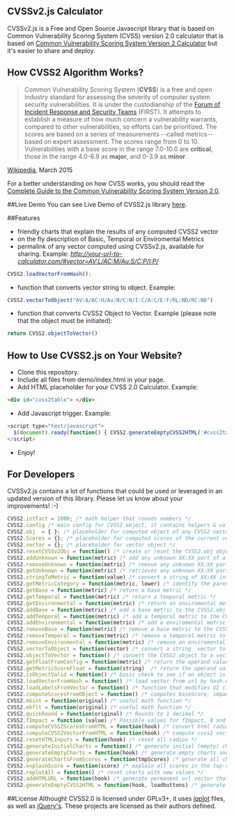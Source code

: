 ## CVSSv2.js Calculator
CVSSv2.js is a Free and Open Source Javascript library that is based on Common Vulnerability Scoring System (CVSS) version 2.0 calculator that is based on [Common Vulnerability Scoring System Version 2 Calculator](http://nvd.nist.gov/cvss.cfm?calculator&version=2) but it's easier to share and deploy.

## How CVSS2 Algorithm Works?
> Common Vulnerability Scoring System (**CVSS**) is a free and open industry standard for assessing the severity of computer system security vulnerabilities.  It is under the custodianship of the [Forum of Incident Response and Security Teams](http://www.first.org) (FIRST).  It attempts to establish a measure of how much concern a vulnerability warrants, compared to other vulnerabilities, so efforts can be prioritized.  The scores are based on a series of measurements --called metrics-- based on expert assessment.  The scores range from 0 to 10. Vulnerabilities with a base score in the range 7.0-10.0 are **critical**, those in the range 4.0-6.9 as **major**, and 0-3.9 as **minor**.

[Wikipedia](http://en.wikipedia.org/wiki/CVSS), March 2015

For a better understanding on how CVSS works, you should read the [Complete Guide to the Common Vulnerability Scoring System Version 2.0](http://www.first.org/cvss/cvss-guide).

##Live Demo
You can see Live Demo of CVSS2.js library [here](https://bit-sentinel.com/common-vulnerability-scoring-system-cvss-2-0-online-calculator/).

##Features
* friendly charts that explain the results of any computed CVSS2 vector
* on the fly description of Basic, Temporal or Enviromental Metrics
* permalink of any vector computed using CVSSv2.js, available for sharing. Example: *http://your-url-to-calculator.com/#vector=AV:L/AC:M/Au:S/C:P/I:P/*
```javascript
CVSS2.loadVectorFromHash();
```
* function that converts vector string to object. Example: 
```javascript
CVSS2.vectorToObject("AV:A/AC:H/Au:N/C:N/I:C/A:C/E:F/RL:ND/RC:ND")
```
* function that converts CVSS2 Object to Vector. Example (please note that the object must be initiated):
```javascript
return CVSS2.objectToVector()
```


## How to Use CVSS2.js on Your Website?
* Clone this repository.
* Include all </head> files from demo/index.html in your page.
* Add HTML placeholder for your CVSS 2.0 Calculator. Example:
```html
<div id="cvss2table"> </div>
```
* Add Javascript trigger. Example:
```javascript
<script type="text/javascript">
  $(document).ready(function() { CVSS2.generateEmptyCVSS2HTML('#cvss2table');});
</script>
```
* Enjoy!

## For Developers
CVSSv2.js contains a lot of functions that could be used or leveraged in an updated version of this library. Please let us know about your improvements! :-)

```javascript
CVSS2.intFact = 1000; /* math helper that rounds numbers */
CVSS2.config /* main config for CVSS2 object, it contains helpers & values for computation */
CVSS2.obj  = { }; /* placeholder for computed object of any CVSS2 vector */
CVSS2.Scores = {}; /* placeholder for computed scores of the current vector */
CVSS2.vector = {}; /* placeholder for vector object */
CVSS2.resetCVSSv2Obj = function() /* create or reset the CVSS2.obj object */
CVSS2.addUnknown = function(metric) /* add any unknown XX:XX part of a vector, it will simply decide whether is Basic, Temporal or Enviromental Value */
CVSS2.removeUnknown = function(metric) /* remove any unknown XX:XX part of a vector, it will simply decide whether is Basic, Temporal or Enviromental Value */
CVSS2.getUnknown = function(metric) /* retrieves any unknown XX:XX part of a vector, it will simply decide whether is Basic, Temporal or Enviromental Value */
CVSS2.stringToMetric = function(value) /* convert a string of XX:XX into an metric object */
CVSS2.getMetricCategory = function(metric, lower) /* identify the parent of a metric, if it's not found then it throws an error */
CVSS2.getBase = function(metric) /* return a base metric */
CVSS2.getTemporal = function(metric) /* return a temporal metric */
CVSS2.getEnvironmental = function(metric) /* return an enviromental metric */
CVSS2.addBase = function(metric) /* add a base metric to the CVSS2.obj */
CVSS2.addTemporal = function(metric) /* add a temporal metric to the CVSS2.obj */
CVSS2.addEnvironmental = function(metric) /* add a enviromental metric to the CVSS2.obj */
CVSS2.removeBase = function(metric) /* remove a base metric to the CVSS2.obj */
CVSS2.removeTemporal = function(metric) /* remove a temporal metric to the CVSS2.obj */
CVSS2.removeEnvironmental = function(metric) /* remove an enviromental metric to the CVSS2.obj */
CVSS2.vectorToObject = function(vector) /* convert a string  vector to an object, if it's not possible it will throw error (s) */
CVSS2.objectToVector = function() /* convert the CVSS2 object to a vector string compatible with ANY CVSS2 calculator */
CVSS2.getFloatFromConfig = function(metric) /* return the operand value of a specific metric from config */
CVSS2.getMetricScoreFloat = function(string)  /* return the operand value of an unknown metric XX:XX from config, and generates the full object for this metric */
CVSS2.isObjectValid = function() /* basic check to see if an object is valid */
CVSS2.loadVectorFromHash = function() /* load vector from url by hash.ex : url.com/#vector=AV:L/AC:M/Au:S/C:P/I:P/ */
CVSS2.loadLabelsFromVector = function() /* function that modifies UI (labels & inputs from the page), based on a vector object - point on the HTML calculator the metrics according to the vector input */
CVSS2.computeScoresFromObject = function() /* computes baseScore, impactScore, exploitabilitySubScore, temporalScore, environmentalScore, adjustedImpactScore, adjustedTemporal, adjustedBaseScore , overallScore */
CVSS2.mkint = function(original) /* useful math function */
CVSS2.mkflt = function(original) /* useful math function */
CVSS2.quickRound = function(original) /* Rounds to 1 decimal */
CVSS2.fImpact = function (value) /* Possible values for fImpact, 0 and 1.176 */
CVSS2.computeCVSS2ScoresFromHTML = function(hook) /* convert html radio inputs in CVSS v2 vector+convert vector to object and then calculate scores */
CVSS2.computeCVSS2VectorFromHTML = function(hook) /* compute cvss2 vector from radio inputs */
CVSS2.resetHTMLInputs = function(hook) /* reset all radios */
CVSS2.generateInitialCharts = function() /* generate initial (empty) charts */
CVSS2.generateEmptyCharts = function(hook) /* generate empty charts and securely try to generate the computed charts if possible, otherwise ignore the error */
CVSS2.generateChartsFromScores = function(tmpScores) /* generate all charts based on object scores */
CVSS2.explainScore = function(score) /* explain all scores in the top-right text box */
CVSS2.replotAll = function() /* reset charts with new values */
CVSS2.addHTMLURL = function(hook) /* generate permanent url vector that can be easy to share */
CVSS2.generateEmptyCVSS2HTML = function(hook, loadbuttons) /* generate the default UI/UX (HTML) of the CVSSv2 Calculator */
```

##License
Althought CVSS2.0 is licensed under GPLv3+, it uses [jqplot](http://www.jqplot.com/) files, as well as [jQuery's](http://jquery.com).  These projects are licensed as their authors defined.
